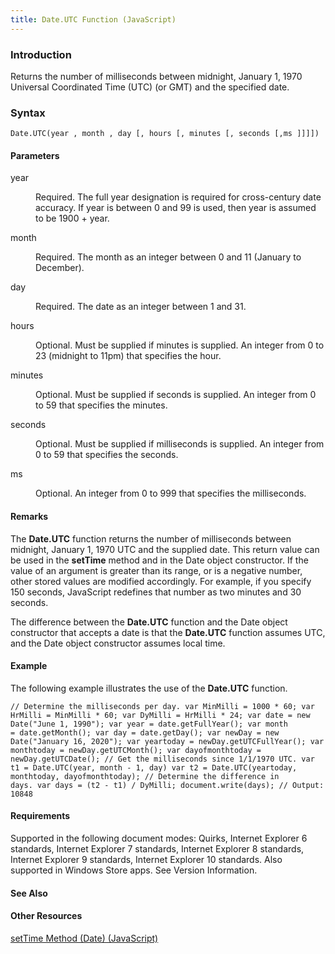 ```yaml
---
title: Date.UTC Function (JavaScript)
---
```


### Introduction 

 Returns the number of milliseconds between midnight, January 1, 1970 Universal Coordinated Time (UTC) (or GMT) and the specified date.

### Syntax 

```
Date.UTC(year , month , day [, hours [, minutes [, seconds [,ms ]]]])
```

#### Parameters 

<div id="sectionSection0" class="section" name="collapseableSection" style="" expanded="true">
  <dl class="authored">
    <dt>
      <span class="parameter" sdata="paramReference" xmlns:util="util">year</span>
    </dt>
    <dd>
      <p xmlns:util="util">
        Required. The full year designation is required for cross-century date accuracy. If <span class="parameter" sdata="paramReference">year</span> is between 0 and 99 is used, then <span class=
        "parameter" sdata="paramReference">year</span> is assumed to be 1900 + <span class="parameter" sdata="paramReference">year</span>.
      </p>
    </dd>
    <dt>
      <span class="parameter" sdata="paramReference" xmlns:util="util">month</span>
    </dt>
    <dd>
      <p xmlns:util="util">
        Required. The month as an integer between 0 and 11 (January to December).
      </p>
    </dd>
    <dt>
      <span class="parameter" sdata="paramReference" xmlns:util="util">day</span>
    </dt>
    <dd>
      <p xmlns:util="util">
        Required. The date as an integer between 1 and 31.
      </p>
    </dd>
    <dt>
      <span class="parameter" sdata="paramReference" xmlns:util="util">hours</span>
    </dt>
    <dd>
      <p xmlns:util="util">
        Optional. Must be supplied if <span class="parameter" sdata="paramReference">minutes</span> is supplied. An integer from 0 to 23 (midnight to 11pm) that specifies the hour.
      </p>
    </dd>
    <dt>
      <span class="parameter" sdata="paramReference" xmlns:util="util">minutes</span>
    </dt>
    <dd>
      <p xmlns:util="util">
        Optional. Must be supplied if <span class="parameter" sdata="paramReference">seconds</span> is supplied. An integer from 0 to 59 that specifies the minutes.
      </p>
    </dd>
    <dt>
      <span class="parameter" sdata="paramReference" xmlns:util="util">seconds</span>
    </dt>
    <dd>
      <p xmlns:util="util">
        Optional. Must be supplied if <span class="parameter" sdata="paramReference">milliseconds</span> is supplied. An integer from 0 to 59 that specifies the seconds.
      </p>
    </dd>
    <dt>
      <span class="parameter" sdata="paramReference" xmlns:util="util">ms</span>
    </dt>
    <dd>
      <p xmlns:util="util">
        Optional. An integer from 0 to 999 that specifies the milliseconds.
      </p>
    </dd>
  </dl>
</div>

#### Remarks 

<div id="languageReferenceRemarksSection" class="section" name="collapseableSection" style="">
  <p xmlns:util="util">
    The <b>Date.UTC</b> function returns the number of milliseconds between midnight, January 1, 1970 UTC and the supplied date. This return value can be used in the <b>setTime</b> method and in the
    <span sdata="langKeyword" value="Date"><span class="keyword">Date</span></span> object constructor. If the value of an argument is greater than its range, or is a negative number, other stored
    values are modified accordingly. For example, if you specify 150 seconds, JavaScript redefines that number as two minutes and 30 seconds.
  </p>
  <p xmlns:util="util">
    The difference between the <b>Date.UTC</b> function and the <span sdata="langKeyword" value="Date"><span class="keyword">Date</span></span> object constructor that accepts a date is that the
    <b>Date.UTC</b> function assumes UTC, and the <span sdata="langKeyword" value="Date"><span class="keyword">Date</span></span> object constructor assumes local time.
  </p>
</div>

#### Example 

<p xmlns:util="util">
  The following example illustrates the use of the <b>Date.UTC</b> function.
</p>

```
// Determine the milliseconds per day. var MinMilli = 1000 * 60; var HrMilli = MinMilli * 60; var DyMilli = HrMilli * 24; var date = new Date("June 1, 1990"); var year = date.getFullYear(); var month
= date.getMonth(); var day = date.getDay(); var newDay = new Date("January 16, 2020"); var yeartoday = newDay.getUTCFullYear(); var monthtoday = newDay.getUTCMonth(); var dayofmonthtoday =
newDay.getUTCDate(); // Get the milliseconds since 1/1/1970 UTC. var t1 = Date.UTC(year, month - 1, day) var t2 = Date.UTC(yeartoday, monthtoday, dayofmonthtoday); // Determine the difference in
days. var days = (t2 - t1) / DyMilli; document.write(days); // Output: 10848
```

#### Requirements 

<div id="requirementsTitleSection" class="section" name="collapseableSection" style="">
  <p xmlns:util="util"></p>
  <p>
    Supported in the following document modes: Quirks, Internet Explorer 6 standards, Internet Explorer 7 standards, Internet Explorer 8 standards, Internet Explorer 9 standards, Internet Explorer 10
    standards. Also supported in Windows Store apps. See Version Information.
  </p>
</div>

#### See Also 

<div id="seeAlsoSection" class="section" name="collapseableSection" style="">
  <h4 class="subHeading">
    Other Resources
  </h4>
  <div class="seeAlsoStyle">
    <span sdata="link" xmlns:util="util"><a href="86584748-7219-495b-bf56-e27f5782778c.htm">setTime Method (Date) (JavaScript)</a></span>
  </div>
</div>

